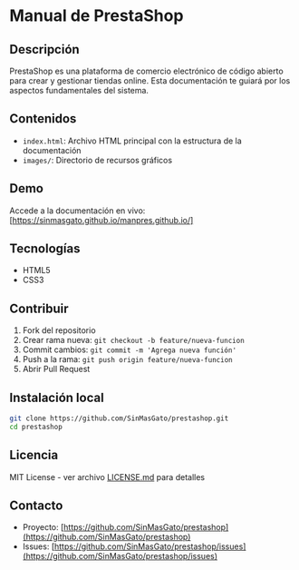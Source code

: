 # Manual de PrestaShop

## Descripción
PrestaShop es una plataforma de comercio electrónico de código abierto para crear y gestionar tiendas online. Esta documentación te guiará por los aspectos fundamentales del sistema.

## Contenidos
- `index.html`: Archivo HTML principal con la estructura de la documentación
- `images/`: Directorio de recursos gráficos


## Demo
Accede a la documentación en vivo: [https://sinmasgato.github.io/manpres.github.io/]

## Tecnologías
- HTML5
- CSS3

## Contribuir
1. Fork del repositorio
2. Crear rama nueva: `git checkout -b feature/nueva-funcion`
3. Commit cambios: `git commit -m 'Agrega nueva función'`
4. Push a la rama: `git push origin feature/nueva-funcion`
5. Abrir Pull Request

## Instalación local
```bash
git clone https://github.com/SinMasGato/prestashop.git
cd prestashop
```

## Licencia
MIT License - ver archivo [LICENSE.md](LICENSE.md) para detalles

## Contacto
- Proyecto: [https://github.com/SinMasGato/prestashop](https://github.com/SinMasGato/prestashop)
- Issues: [https://github.com/SinMasGato/prestashop/issues](https://github.com/SinMasGato/prestashop/issues)
